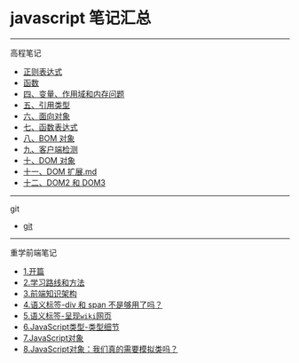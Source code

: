 # javascript 笔记汇总

---

高程笔记

- [正则表达式](./docs/高程笔记/正则表达式（RegExp）.md)
- [函数](./docs/高程笔记/function.md)
- [四、变量、作用域和内存问题](./docs/高程笔记/四、变量、作用域和内存问题.md)
- [五、引用类型](./docs/高程笔记/五、引用类型.md)
- [六、面向对象](./docs/高程笔记/六、面向对象.md)
- [七、函数表达式](./docs/高程笔记/七、函数表达式.md)
- [八、BOM 对象](./docs/高程笔记/八、BOM对象.md)
- [九、客户端检测](./docs/高程笔记/九、客户端检测.md)
- [十、DOM 对象](./docs/高程笔记/十、DOM.md)
- [十一、DOM 扩展.md](./docs/高程笔记/11DOM扩展.md)
- [十二、DOM2 和 DOM3](./docs\高程笔记\12.DOM2和DOM3\12.DOM2和DOM3.md)

---

git

- [git](./docs/git.md)

---

重学前端笔记

- [1.开篇](./docs/lessons/relearn-front-end-1.md)
- [2.学习路线和方法](./docs/lessons/relearn-front-end-2.md)
- [3.前端知识架构](./docs/lessons/relearn-front-end-3/relearn-front-end-3.md)
- [4.语义标签-div 和 span 不是够用了吗？](./docs/lessons/relearn-front-end-4.md)
- [5.语义标签-呈现`wiki`网页](./docs/lessons/relearn-front-end-5/relearn-front-end-5.md)
- [6.JavaScript类型-类型细节](./docs/lessons/relearn-front-end-6/relearn-front-end-6.md)
- [7.JavaScript对象](./docs/lessons/relearn-front-end-7.md)
- [8.JavaScript对象：我们真的需要模拟类吗？](./docs/lessons/relearn-front-end-8.md)
